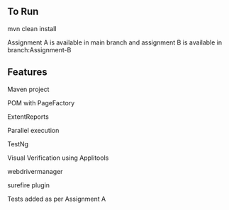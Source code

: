 


To Run
----------

mvn clean install

Assignment A is available in main branch and assignment B is available in branch:Assignment-B

Features
-----
Maven project

POM with PageFactory

ExtentReports

Parallel execution

TestNg

Visual Verification using Applitools

webdrivermanager

surefire plugin

Tests added as per Assignment A



